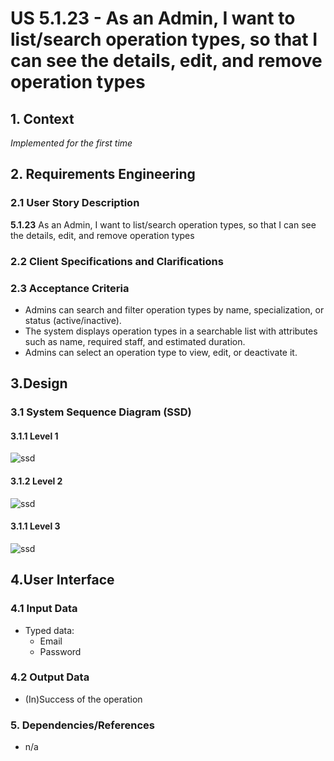 # US 5.1.23 - As an Admin, I want to list/search operation types, so that I can see the details, edit, and remove operation types

## 1. Context

*Implemented for the first time*

## 2. Requirements Engineering

### 2.1 User Story Description

**5.1.23** As an Admin, I want to list/search operation types, so that I can see the details, edit, and remove operation types

### 2.2 Client Specifications and Clarifications

### 2.3 Acceptance Criteria

* Admins can search and filter operation types by name, specialization, or status
  (active/inactive).
* The system displays operation types in a searchable list with attributes such as name, required
  staff, and estimated duration.
* Admins can select an operation type to view, edit, or deactivate it.

## 3.Design

### 3.1 System Sequence Diagram (SSD)

#### 3.1.1 Level 1
![ssd](lvl1/ssd.png)

#### 3.1.2 Level 2
![ssd](lvl2/ssd.png)

#### 3.1.1 Level 3
![ssd](lvl3/ssd.png)


## 4.User Interface

### 4.1 Input Data

* Typed data:
    * Email
    * Password

### 4.2 Output Data

* (In)Success of the operation

### 5. Dependencies/References
* n/a
 
